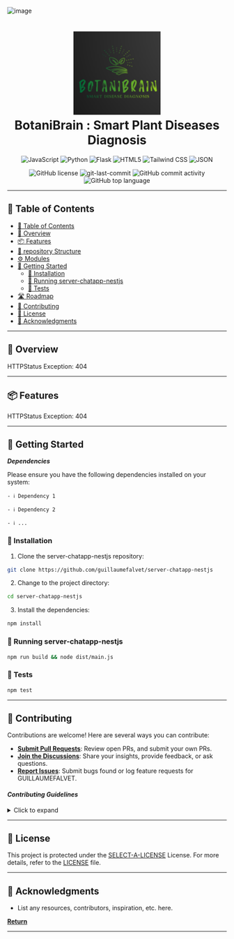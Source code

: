 ![image](https://github.com/shrivastavaditya/minor/assets/96301987/b7d772c1-0688-4ddb-b789-3362309481b2)<div align="center">
<h1 align="center">
<img src="https://github.com/shrivastavaditya/minor/blob/main/Picture1.png" width="200" />
<br>BotaniBrain : Smart Plant Diseases Diagnosis
</h1>
<p align="center">
<img src="https://img.shields.io/badge/JavaScript-F7DF1E.svg?style=flat-square&logo=JavaScript&logoColor=black" alt="JavaScript" />
<img src="https://img.shields.io/badge/Python-3776AB.svg?style=flat-square&logo=Python&logoColor=white" alt="Python" />
<img src="https://img.shields.io/badge/Flask-000000.svg?style=flat-square&logo=Flask&logoColor=white" alt="Flask" />
<img src="https://img.shields.io/badge/HTML5-E34F26.svg?style=flat-square&logo=HTML5&logoColor=white" alt="HTML5" />
<img src="https://img.shields.io/badge/Tailwind%20CSS-38B2AC.svg?style=flat-square&logo=Tailwind%20CSS&logoColor=white" alt="Tailwind CSS" />
<img src="https://img.shields.io/badge/JSON-000000.svg?style=flat-square&logo=JSON&logoColor=white" alt="JSON" />
</p>
<img src="https://img.shields.io/github/license/guillaumefalvet/server-chatapp-nestjs?style=flat-square&color=5D6D7E" alt="GitHub license" />
<img src="https://img.shields.io/github/last-commit/guillaumefalvet/server-chatapp-nestjs?style=flat-square&color=5D6D7E" alt="git-last-commit" />
<img src="https://img.shields.io/github/commit-activity/m/guillaumefalvet/server-chatapp-nestjs?style=flat-square&color=5D6D7E" alt="GitHub commit activity" />
<img src="https://img.shields.io/github/languages/top/guillaumefalvet/server-chatapp-nestjs?style=flat-square&color=5D6D7E" alt="GitHub top language" />
</div>

---

## 📖 Table of Contents
- [📖 Table of Contents](#-table-of-contents)
- [📍 Overview](#-overview)
- [📦 Features](#-features)
- [📂 repository Structure](#-repository-structure)
- [⚙️ Modules](#modules)
- [🚀 Getting Started](#-getting-started)
    - [🔧 Installation](#-installation)
    - [🤖 Running server-chatapp-nestjs](#-running-server-chatapp-nestjs)
    - [🧪 Tests](#-tests)
- [🛣 Roadmap](#-roadmap)
- [🤝 Contributing](#-contributing)
- [📄 License](#-license)
- [👏 Acknowledgments](#-acknowledgments)

---


## 📍 Overview

HTTPStatus Exception: 404

---

## 📦 Features

HTTPStatus Exception: 404

---


## 🚀 Getting Started

***Dependencies***

Please ensure you have the following dependencies installed on your system:

`- ℹ️ Dependency 1`

`- ℹ️ Dependency 2`

`- ℹ️ ...`

### 🔧 Installation

1. Clone the server-chatapp-nestjs repository:
```sh
git clone https://github.com/guillaumefalvet/server-chatapp-nestjs
```

2. Change to the project directory:
```sh
cd server-chatapp-nestjs
```

3. Install the dependencies:
```sh
npm install
```

### 🤖 Running server-chatapp-nestjs

```sh
npm run build && node dist/main.js
```

### 🧪 Tests
```sh
npm test
```

---


## 🤝 Contributing

Contributions are welcome! Here are several ways you can contribute:

- **[Submit Pull Requests](https://github.com/guillaumefalvet/server-chatapp-nestjs/blob/main/CONTRIBUTING.md)**: Review open PRs, and submit your own PRs.
- **[Join the Discussions](https://github.com/guillaumefalvet/server-chatapp-nestjs/discussions)**: Share your insights, provide feedback, or ask questions.
- **[Report Issues](https://github.com/guillaumefalvet/server-chatapp-nestjs/issues)**: Submit bugs found or log feature requests for GUILLAUMEFALVET.

#### *Contributing Guidelines*

<details closed>
<summary>Click to expand</summary>

1. **Fork the Repository**: Start by forking the project repository to your GitHub account.
2. **Clone Locally**: Clone the forked repository to your local machine using a Git client.
   ```sh
   git clone <your-forked-repo-url>
   ```
3. **Create a New Branch**: Always work on a new branch, giving it a descriptive name.
   ```sh
   git checkout -b new-feature-x
   ```
4. **Make Your Changes**: Develop and test your changes locally.
5. **Commit Your Changes**: Commit with a clear and concise message describing your updates.
   ```sh
   git commit -m 'Implemented new feature x.'
   ```
6. **Push to GitHub**: Push the changes to your forked repository.
   ```sh
   git push origin new-feature-x
   ```
7. **Submit a Pull Request**: Create a PR against the original project repository. Clearly describe the changes and their motivations.

Once your PR is reviewed and approved, it will be merged into the main branch.

</details>

---

## 📄 License


This project is protected under the [SELECT-A-LICENSE](https://choosealicense.com/licenses) License. For more details, refer to the [LICENSE](https://choosealicense.com/licenses/) file.

---

## 👏 Acknowledgments

- List any resources, contributors, inspiration, etc. here.

[**Return**](#Top)

---

